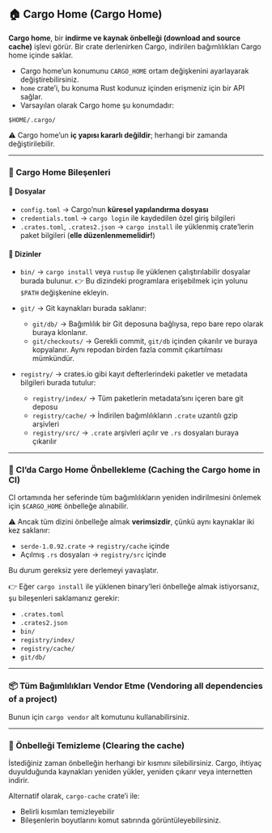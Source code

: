 ## 🏠 Cargo Home (Cargo Home)

**Cargo home**, bir **indirme ve kaynak önbelleği (download and source cache)** işlevi görür. Bir crate derlenirken Cargo, indirilen bağımlılıkları Cargo home içinde saklar.

* Cargo home’un konumunu `CARGO_HOME` ortam değişkenini ayarlayarak değiştirebilirsiniz.
* `home` crate’i, bu konuma Rust kodunuz içinden erişmeniz için bir API sağlar.
* Varsayılan olarak Cargo home şu konumdadır:

```
$HOME/.cargo/
```

⚠️ Cargo home’un **iç yapısı kararlı değildir**; herhangi bir zamanda değiştirilebilir.

---

### 📂 Cargo Home Bileşenleri

#### 📄 Dosyalar

* `config.toml` → Cargo’nun **küresel yapılandırma dosyası**
* `credentials.toml` → `cargo login` ile kaydedilen özel giriş bilgileri
* `.crates.toml`, `.crates2.json` → `cargo install` ile yüklenmiş crate’lerin paket bilgileri (**elle düzenlenmemelidir!**)

#### 📂 Dizinler

* `bin/` → `cargo install` veya `rustup` ile yüklenen çalıştırılabilir dosyalar burada bulunur.
  👉 Bu dizindeki programlara erişebilmek için yolunu `$PATH` değişkenine ekleyin.

* `git/` → Git kaynakları burada saklanır:

  * `git/db/` → Bağımlılık bir Git deposuna bağlıysa, repo bare repo olarak buraya klonlanır.
  * `git/checkouts/` → Gerekli commit, `git/db` içinden çıkarılır ve buraya kopyalanır. Aynı repodan birden fazla commit çıkartılması mümkündür.

* `registry/` → crates.io gibi kayıt defterlerindeki paketler ve metadata bilgileri burada tutulur:

  * `registry/index/` → Tüm paketlerin metadata’sını içeren bare git deposu
  * `registry/cache/` → İndirilen bağımlılıkların `.crate` uzantılı gzip arşivleri
  * `registry/src/` → `.crate` arşivleri açılır ve `.rs` dosyaları buraya çıkarılır

---

### 🔄 CI’da Cargo Home Önbellekleme (Caching the Cargo home in CI)

CI ortamında her seferinde tüm bağımlılıkların yeniden indirilmesini önlemek için `$CARGO_HOME` önbelleğe alınabilir.

⚠️ Ancak tüm dizini önbelleğe almak **verimsizdir**, çünkü aynı kaynaklar iki kez saklanır:

* `serde-1.0.92.crate` → `registry/cache` içinde
* Açılmış `.rs` dosyaları → `registry/src` içinde

Bu durum gereksiz yere derlemeyi yavaşlatır.

👉 Eğer `cargo install` ile yüklenen binary’leri önbelleğe almak istiyorsanız, şu bileşenleri saklamanız gerekir:

* `.crates.toml`
* `.crates2.json`
* `bin/`
* `registry/index/`
* `registry/cache/`
* `git/db/`

---

### 📦 Tüm Bağımlılıkları Vendor Etme (Vendoring all dependencies of a project)

Bunun için `cargo vendor` alt komutunu kullanabilirsiniz.

---

### 🧹 Önbelleği Temizleme (Clearing the cache)

İstediğiniz zaman önbelleğin herhangi bir kısmını silebilirsiniz. Cargo, ihtiyaç duyulduğunda kaynakları yeniden yükler, yeniden çıkarır veya internetten indirir.

Alternatif olarak, `cargo-cache` crate’i ile:

* Belirli kısımları temizleyebilir
* Bileşenlerin boyutlarını komut satırında görüntüleyebilirsiniz.
